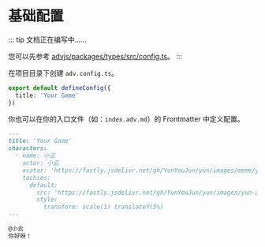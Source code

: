 # 基础配置

::: tip
文档正在编写中……

您可以先参考 [advjs/packages/types/src/config.ts](https://github.com/YunYouJun/advjs/blob/main/packages/types/src/config.ts)。
:::

在项目目录下创建 `adv.config.ts`。

```ts
export default defineConfig({
  title: 'Your Game'
})
```

你也可以在你的入口文件（如：`index.adv.md`）的 Frontmatter 中定义配置。

```md
---
title: 'Your Game'
characters:
  - name: 小云
    actor: 小云
    avatar: 'https://fastly.jsdelivr.net/gh/YunYouJun/yun/images/meme/yun-good-alpha-compressed.png'
    tachies:
      default:
        src: 'https://fastly.jsdelivr.net/gh/YunYouJun/yun/images/yun-alpha-compressed.webp'
        style:
          transform: scale(1) translateY(5%)
---

@小云
你好呀！
```
